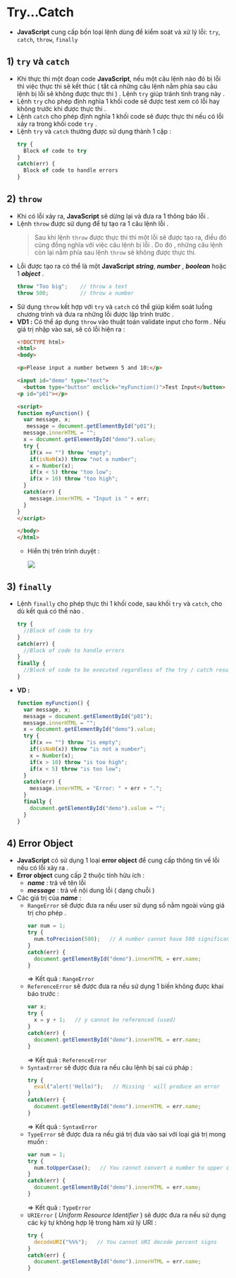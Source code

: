 # Try...Catch
- **JavaScript** cung cấp bốn loại lệnh dùng để kiểm soát và xử lý lỗi: `try`, `catch`, `throw`, `finally`
## **1) `try` và `catch`**
- Khi thực thi một đoạn code **JavaScript**, nếu một câu lệnh nào đó bị lỗi thì việc thực thi sẽ kết thúc ( tất cả những câu lệnh nằm phía sau câu lệnh bị lỗi sẽ không được thực thi ) . Lệnh `try` giúp tránh tình trạng này .
- Lệnh `try` cho phép định nghĩa 1 khối code sẽ được test xem có lỗi hay không trước khi được thực thi .
- Lệnh `catch` cho phép định nghĩa 1 khối code sẽ được thực thi nếu có lỗi xảy ra trong khối code `try` .
- Lệnh `try` và `catch` thường được sử dụng thành 1 cặp :
    ```js
    try {
      Block of code to try
    }
    catch(err) {
      Block of code to handle errors
    }
    ```
## **2) `throw`**
- Khi có lỗi xảy ra, **JavaScript** sẽ dừng lại và đưa ra 1 thông báo lỗi .
- Lệnh `throw` được sử dụng để tự tạo ra 1 câu lệnh lỗi . 
    >  Sau khi lệnh `throw` được thực thi thì một lỗi sẽ được tạo ra, điều đó cũng đồng nghĩa với việc câu lệnh bị lỗi . Do đó , những câu lệnh còn lại nằm phía sau lệnh `throw` sẽ không được thực thi.
- Lỗi được tạo ra có thể là một **JavaScript** ***string***, ***number*** , ***boolean*** hoặc 1 ***object*** .
    ```js
    throw "Too big";    // throw a text
    throw 500;          // throw a number
    ```
- Sử dụng `throw` kết hợp với `try` và `catch` có thể giúp kiểm soát luồng chương trình và đưa ra những lỗi được lập trình trước .
- **VD1 :** Có thể áp dụng `throw` vào thuật toán validate input cho form . Nếu giá trị nhập vào sai, sẽ có lỗi hiện ra :
    ```html
    <!DOCTYPE html>
    <html>
    <body>

    <p>Please input a number between 5 and 10:</p>

    <input id="demo" type="text">
      <button type="button" onclick="myFunction()">Test Input</button>
    <p id="p01"></p>

    <script>
    function myFunction() {
      var message, x;
       message = document.getElementById("p01");
      message.innerHTML = "";
      x = document.getElementById("demo").value;
      try {
        if(x == "") throw "empty";
        if(isNaN(x)) throw "not a number";
        x = Number(x);
        if(x < 5) throw "too low";
        if(x > 10) throw "too high";
      }
      catch(err) {
        message.innerHTML = "Input is " + err;
      }
    }
    </script>

    </body>
    </html>
    ```
    - Hiển thị trên trình duyệt :

        <img src=https://i.imgur.com/WLwow9Q.png>
## **3) `finally`**
- Lệnh `finally` cho phép thực thi 1 khối code, sau khối `try` và `catch`, cho dù kết quả có thế nào .
    ```js
    try {
      //Block of code to try
    }
    catch(err) {
      //Block of code to handle errors
    }
    finally {
      //Block of code to be executed regardless of the try / catch result
    }
    ```
- **VD :**
    ```js
    function myFunction() {
      var message, x;
      message = document.getElementById("p01");
      message.innerHTML = "";
      x = document.getElementById("demo").value;
      try {
        if(x == "") throw "is empty";
        if(isNaN(x)) throw "is not a number";
        x = Number(x);
        if(x > 10) throw "is too high";
        if(x < 5) throw "is too low";
      }
      catch(err) {
        message.innerHTML = "Error: " + err + ".";
      }
      finally {
        document.getElementById("demo").value = "";
      }
    }
    ```
## **4) Error Object**
- **JavaScript** có sử dụng 1 loại **error object** để cung cấp thông tin về lỗi nếu có lỗi xảy ra .
- **Error object** cung cấp 2 thuộc tính hữu ích :
    - ***name*** : trả về tên lỗi
    - ***message*** : trả về nội dung lỗi ( dạng chuỗi )
- Các giá trị của ***name*** :
    - `RangeError` sẽ được đưa ra nếu user sử dụng số nằm ngoài vùng giá trị cho phép .
        ```js
        var num = 1;
        try {
          num.toPrecision(500);   // A number cannot have 500 significant digits
        }
        catch(err) {
          document.getElementById("demo").innerHTML = err.name;
        }
        ```
        => Kết quả : `RangeError`
    - `ReferenceError` sẽ được đưa ra nếu sử dụng 1 biến không được khai báo trước :
        ```js
        var x;
        try {
          x = y + 1;   // y cannot be referenced (used)
        }
        catch(err) {
          document.getElementById("demo").innerHTML = err.name;
        }
        ```
        => Kết quả : `ReferenceError`
    - `SyntaxError` sẽ được đưa ra nếu câu lệnh bị sai cú pháp :
        ```js
        try {
          eval("alert('Hello)");   // Missing ' will produce an error
        }
        catch(err) {
          document.getElementById("demo").innerHTML = err.name;
        }
        ```
        => Kết quả : `SyntaxError`
    - `TypeError` sẽ được đưa ra nếu giá trị đưa vào sai với loại giá trị mong muốn :
        ```js
        var num = 1;
        try {
          num.toUpperCase();   // You cannot convert a number to upper case
        }
        catch(err) {
          document.getElementById("demo").innerHTML = err.name;
        }
        ```
        => Kết quả : `TypeError`
    - `URIError` ( *Uniform Resource Identifier* ) sẽ được đưa ra nếu sử dụng các ký tự không hợp lệ trong hàm xử lý URI :
        ```js
        try {
          decodeURI("%%%");   // You cannot URI decode percent signs
        }
        catch(err) {
          document.getElementById("demo").innerHTML = err.name;
        }
        ```
    